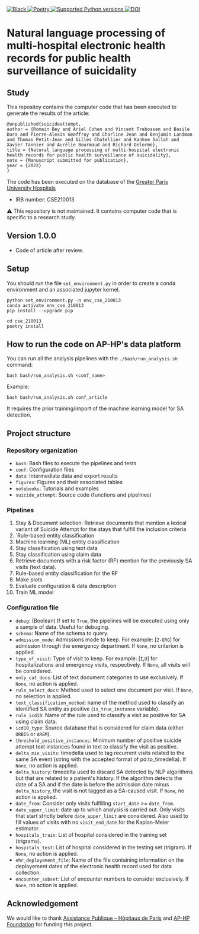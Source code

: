 <div align="center">
<p align="left">
<a href="https://github.com/psf/black" target="_blank">
    <img src="https://img.shields.io/badge/code%20style-black-000000.svg" alt="Black">
</a>
<a href="https://python-poetry.org/" target="_blank">
    <img src="https://img.shields.io/badge/reproducibility-poetry-blue" alt="Poetry">
</a>
<a href="https://www.python.org/" target="_blank">
    <img src="https://img.shields.io/badge/python-%3E%3D%203.7.10%20%7C%20%3C%3D%203.7.13-brightgreen" alt="Supported Python versions">
</a>
<a href="https://zenodo.org/badge/latestdoi/683012195"><img src="https://zenodo.org/badge/683012195.svg" alt="DOI"></a>
</p>
</div>



# Natural language processing of multi-hospital electronic health records for public health surveillance of suicidality

## Study

This repositoy contains the computer code that has been executed to generate the results of the article:
```
@unpublished{suicideattempt,
author = {Romain Bey and Ariel Cohen and Vincent Trebossen and Basile Dura and Pierre-Alexis Geoffroy and Charline Jean and Benjamin Landman and Thomas Petit-Jean and Gilles Chatellier and Kankoe Sallah and Xavier Tannier and Aurélie Bourmaud and Richard Delorme},
title = {Natural language processing of multi-hospital electronic health records for public health surveillance of suicidality},
note = {Manuscript submitted for publication},
year = {2022}
}
```
The code has been executed on the database of the <a href="https://eds.aphp.fr/" target="_blank">Greater Paris University Hospitals</a>

- IRB number: CSE210013

:warning:
This repository is not maintained. It contains computer code that is specific to a research study.


## Version 1.0.0
- Code of article after review.

## Setup

You should run the file `set_environment.py`  in order to create a conda environment and an associated jupyter kernel.

```
python set_environment.py -n env_cse_210013
conda activate env_cse_210013
pip install --upgrade pip

cd cse_210013
poetry install
```
## How to run the code on AP-HP's data platform

You can run all the analysis pipelines with the `./bash/run_analysis.sh` command:

```
bash bash/run_analysis.sh <conf_name>
```

Example:

```
bash bash/run_analysis.sh conf_article
```

It requires the prior training/import of the machine learning model for SA detection.

## Project structure

### Repository organization
- `bash`: Bash files to execute the pipelines and tests
- `conf`: Configuration files
- `data`: Intermediate data and export results
- `figures`: Figures and their associated tables
- `notebooks`: Tutorials and examples
- `suicide_attempt`: Source code (functions and pipelines)

### Pipelines
1. Stay & Document selection:
Retrieve documents that mention a lexical variant of Suicide Attempt for the stays that fulfill the inclusion criteria
2. `Rule-based entity classification
3. Machine learning (ML) entity classification
4. Stay classification using text data
5. Stay classification using claim data
6. Retrieve documents with a risk factor (RF) mention for the previously SA visits (text data).
7. Rule-based entity classification for the RF
8. Make plots
9. Evaluate configuration & data description
10. Train ML model

### Configuration file
- `debug`: (Boolean) If set to `True`, the pipelines will be executed using only a sample of data. Useful for debuging.
- `schema`: Name of the schema to query.
- `admission_mode`: Admissions mode to keep. For example: [`2-URG`] for admission through the emergency department. If `None`, no criterion is applied.
- `type_of_visit`: Type of visit to keep. For example: [`I`,`U`] for hospitalizations and emergency visits, respectively. If `None`, all visits will be considered.
- `only_cat_docs`: List of text document categories to use exclusively. If `None`, no action is applied.
- `rule_select_docs`: Method used to select one document per visit. If `None`, no selection is applied.
- `text_classification_method`: name of the method used to classify an identified SA entity as positive (`is_true_instance` variable).
- `rule_icd10`: Name of the rule used to classify a visit as positive for SA using claim data.
- `icd10_type`: Source database that is considered for claim data (either `ORBIS` or `AREM`).
- `threshold_positive_instances`: Minimum number of positive suicide attempt text instances found in text to classify the visit as positive.
- `delta_min_visits`: timedelta used to tag recurrent visits related to the same SA event (string with the accepted format of pd.to_timedelta). If `None`, no action is applied.
- `delta_history`: timedelta used to discard SA detected by NLP algorithms but that are related to a patient's history. If the algorithm detects the date of a SA and if the date is before the admission date minus `delta_history`, the visit is not tagged as a SA-caused visit. If `None`, no action is applied.
- `date_from`: Consider only visits fulfilling `start_date` >= `date_from`.
- `date_upper_limit`: date up to which analysis is carried out. Only visits that start strictly before `date_upper_limit` are considered. Also used to fill values of visits with no `visit_end_date` for the Kaplan-Meier estimator.
- `hospitals_train`: List of hospital considered in the training set (trigrams).
- `hospitals_test`: List of hospital considered in the testing set (trigram). If `None`, no action is applied.
- `ehr_deployement_file`: Name of the file containing information on the deployement dates of the electronic health record used for data collection.
- `encounter_subset`: List of encounter numbers to consider exclusively. If `None`, no action is applied.


## Acknowledgement

We would like to thank [Assistance Publique – Hôpitaux de Paris](https://www.aphp.fr/) and [AP-HP Foundation](https://fondationrechercheaphp.fr/) for funding this project.
